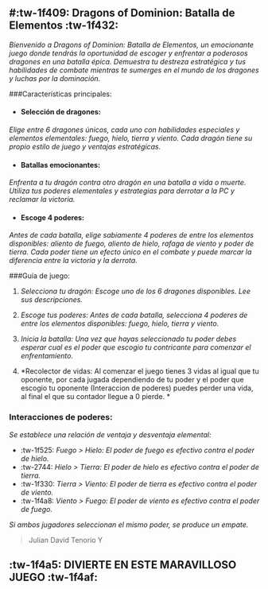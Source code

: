 #:tw-1f409: Dragons of Dominion: Batalla de Elementos :tw-1f432:
------------
*Bienvenido a Dragons of Dominion: Batalla de Elementos, un emocionante juego donde tendrás la oportunidad de escoger y enfrentar a poderosos dragones en una batalla épica. Demuestra tu destreza estratégica y tus habilidades de combate mientras te sumerges en el mundo de los dragones y luchas por la dominación.*

###Características principales:
- #### Selección de dragones: 
*Elige entre 6 dragones únicos, cada uno con habilidades especiales y elementos elementales: fuego, hielo, tierra y viento. Cada dragón tiene su propio estilo de juego y ventajas estratégicas.*
- #### Batallas emocionantes: 
*Enfrenta a tu dragón contra otro dragón en una batalla a vida o muerte. Utiliza tus poderes elementales y estrategias para derrotar a la PC y reclamar la victoria.*
- #### Escoge 4 poderes:
*Antes de cada batalla, elige sabiamente 4 poderes de entre los elementos disponibles: aliento de fuego, aliento de hielo, rafaga de viento y poder de tierra. Cada poder tiene un efecto único en el combate y puede marcar la diferencia entre la victoria y la derrota.*

###Guía de juego:
1. *Selecciona tu dragón: Escoge uno de los 6 dragones disponibles. Lee sus descripciones.*

2. *Escoge tus poderes: Antes de cada batalla, selecciona 4 poderes de entre los elementos disponibles: fuego, hielo, tierra y viento.* 

3. *Inicia la batalla: Una vez que hayas seleccionado tu poder debes esperar cual es el poder que escogio tu contricante para comenzar el enfrentamiento.* 

4. *Recolector de vidas: Al comenzar el juego tienes 3 vidas al igual que tu oponente, por cada jugada dependiendo de tu poder y el poder que escogio tu oponente (Interaccion de poderes)  puedes perder una vida, al final el que su contador llegue a 0 pierde. * 

### Interacciones de poderes:
*Se establece una relación de ventaja y desventaja elemental:*
- :tw-1f525: *Fuego > Hielo: El poder de fuego es efectivo contra el poder de hielo.*
- :tw-2744:  *Hielo > Tierra: El poder de hielo es efectivo contra el poder de tierra.*
- :tw-1f330: *Tierra > Viento: El poder de tierra es efectivo contra el poder de viento.*
- :tw-1f4a8: *Viento > Fuego: El poder de viento es efectivo contra el poder de fuego.*

*Si ambos jugadores seleccionan el mismo poder, se produce un empate.*

> Julian David Tenorio Y

## :tw-1f4a5: DIVIERTE EN ESTE MARAVILLOSO JUEGO :tw-1f4af:
